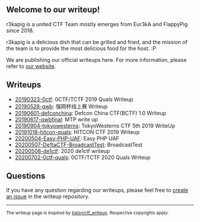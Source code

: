 ## Welcome to our writeup!

r3kapig is a united CTF Team mostly emerges from Eur3kA and FlappyPig since 2018.

r3kapig is a delicious dish that can be grilled and fried, and the mission of the team is to provide the most delicious food for the host. :P

We are publishing our official writeups here. For more information, please refer to [our website](https://r3kapig.com).

## Writeups

- [20190323-0ctf](20190323-0ctf): 0CTF/TCTF 2019 Quals Writeup
- [20190528-qwb](20190528-qwb): 强网杯线上赛 Writeup
- [20190601-defconchina](20190601-defconchina): Defcon China CTF(BCTF) 1.0 Writeup
- [20190617-qwbfinal](20190617-qwbfinal): MTP write up
- [20190904-tokyowesterns](20190904-tokyowesterns): TokyoWesterns CTF 5th 2019 WriteUp
- [20191018-hitcon-quals](20191018-hitcon-quals): HITCON CTF 2019 Writeup
- [20200504-Easy-PHP-UAF](20200504-Easy-PHP-UAF): Easy PHP UAF
- [20200507-De1taCTF-BroadcastTest](20200507-De1taCTF-BroadcastTest): BroadcastTest
- [20200508-de1ctf](20200508-de1ctf): 2020 de1ctf writeup
- [20200702-0ctf-quals](20200702-0ctf-quals): 0CTF/TCTF 2020 Quals Writeup

## Questions

If you have any question regarding our writeups, please feel free to [create an issue](https://github.com/r3kapig/writeup/issues) in the writeup repository.

---

<small>The writeup page is inspired by <a href="https://github.com/balsn/ctf_writeup">balsn/ctf_writeup</a>. Respective copyrights apply.</small>
